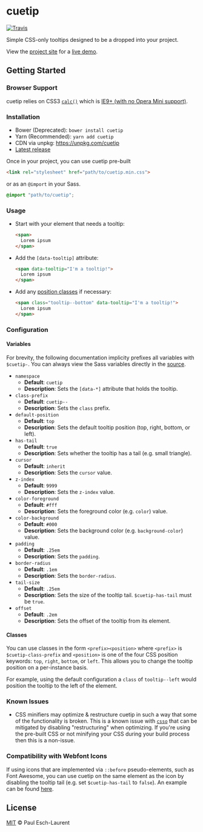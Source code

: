 # cuetip

[![Travis](https://img.shields.io/travis/Pinjasaur/cuetip.svg)](https://travis-ci.org/Pinjasaur/cuetip)

Simple CSS-only tooltips designed to be a dropped into your project.

View the [project site][site] for a [live demo][demo].

## Getting Started

### Browser Support

cuetip relies on CSS3 [`calc()`][css-calc] which is [IE9+ (with no Opera Mini support)][ciu-calc].

### Installation

- Bower (Deprecated): `bower install cuetip`
- Yarn (Recommended): `yarn add cuetip`
- CDN via unpkg: https://unpkg.com/cuetip
- [Latest release][latest]

Once in your project, you can use cuetip pre-built
```html
<link rel="stylesheet" href="path/to/cuetip.min.css">
```

or as an `@import` in your Sass.
```scss
@import "path/to/cuetip";
```

### Usage

- Start with your element that needs a tooltip:
  ```html
  <span>
    Lorem ipsum
  </span>
  ```
- Add the `[data-tooltip]` attribute:
  ```html
  <span data-tooltip="I'm a tooltip!">
    Lorem ipsum
  </span>
  ```
- Add any [position classes](#classes) if necessary:
  ```html
  <span class="tooltip--bottom" data-tooltip="I'm a tooltip!">
    Lorem ipsum
  </span>
  ```

### Configuration

#### Variables
For brevity, the following documentation implicity prefixes all variables with
`$cuetip-`. You can always view the Sass variables directly in the
[source][source].

- `namespace`
    - **Default**: `cuetip`
    - **Description**: Sets the `[data-*]` attribute that holds the tooltip.
- `class-prefix`
    - **Default**: `cuetip--`
    - **Description**: Sets the `class` prefix.
- `default-position`
    - **Default**: `top`
    - **Description**: Sets the default tooltip position (top, right, bottom,
    or left).
- `has-tail`
    - **Default**: `true`
    - **Description**: Sets whether the tooltip has a tail (e.g. small triangle).
- `cursor`
    - **Default**: `inherit`
    - **Description**: Sets the `cursor` value.
- `z-index`
    - **Default**: `9999`
    - **Description**: Sets the `z-index` value.
- `color-foreground`
    - **Default**: `#fff`
    - **Description**: Sets the foreground color (e.g. `color`) value.
- `color-background`
    - **Default**: `#000`
    - **Description**: Sets the background color (e.g. `background-color`) value.
- `padding`
    - **Default**: `.25em`
    - **Description**: Sets the `padding`.
- `border-radius`
    - **Default**: `.1em`
    - **Description**: Sets the `border-radius`.
- `tail-size`
    - **Default**: `.25em`
    - **Description**: Sets the size of the tooltip tail. `$cuetip-has-tail`
    must be `true`.
- `offset`
    - **Default**: `.2em`
    - **Description**: Sets the offset of the tooltip from its element.

#### Classes
You can use classes in the form `<prefix><position>` where `<prefix>` is
`$cuetip-class-prefix` and `<position>` is one of the four CSS position
keywords: `top`, `right`, `bottom`, or `left`. This allows you to change the
tooltip position on a per-instance basis.

For example, using the default configuration a `class` of `tooltip--left` would
position the tooltip to the left of the element.

### Known Issues
- CSS minifiers may optimize & restructure cuetip in such a way that some of the
  functionality is broken. This is a known issue with [`csso`][csso] that can be
  mitigated by disabling "restructuring" when optimizing. If you're using the
  pre-built CSS or not minifying your CSS during your build process then this is
  a non-issue.

### Compatibility with Webfont Icons
If using icons that are implemented via `::before` pseudo-elements, such as Font
Awesome, you can use cuetip on the same element as the icon by disabling the
tooltip tail (e.g. set `$cuetip-has-tail` to `false`). An example can be found
[here][ex-fa].

## License

[MIT][license] &copy; Paul Esch-Laurent

[ex-fa]: https://codepen.io/Pinjasaur/pen/vRqOqZ
[csso]: https://github.com/css/csso
[css-calc]: https://developer.mozilla.org/en-US/docs/Web/CSS/calc
[ciu-calc]: https://caniuse.com/#feat=calc
[license]: https://pinjasaur.mit-license.org/2016
[latest]: https://github.com/Pinjasaur/cuetip/releases/latest
[source]: /src/cuetip.scss
[site]: https://pinjasaur.github.io/cuetip/
[demo]: https://pinjasaur.github.io/cuetip/#demo
